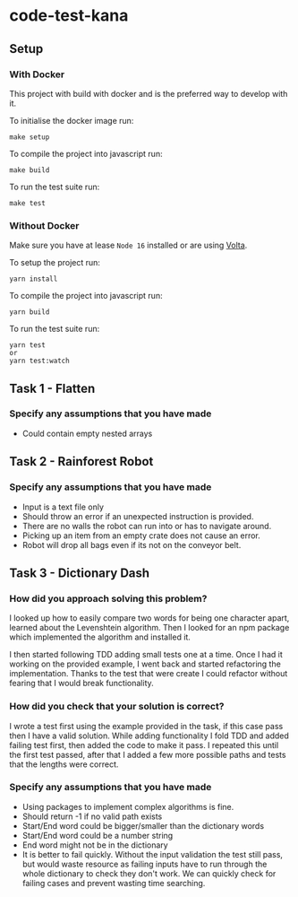 # code-test-kana

## Setup

### With Docker

This project with build with docker and is the preferred way to develop with it.

To initialise the docker image run:

```
make setup
```

To compile the project into javascript run:

```
make build
```

To run the test suite run:

```
make test
```

### Without Docker

Make sure you have at lease `Node 16` installed or are using [Volta](https://volta.sh/).

To setup the project run:

```
yarn install
```

To compile the project into javascript run:

```
yarn build
```

To run the test suite run:

```
yarn test
or
yarn test:watch
```

## Task 1 - Flatten

### Specify any assumptions that you have made

- Could contain empty nested arrays

## Task 2 - Rainforest Robot

### Specify any assumptions that you have made

- Input is a text file only
- Should throw an error if an unexpected instruction is provided.
- There are no walls the robot can run into or has to navigate around.
- Picking up an item from an empty crate does not cause an error.
- Robot will drop all bags even if its not on the conveyor belt.

## Task 3 - Dictionary Dash

### How did you approach solving this problem?

I looked up how to easily compare two words for being one character apart, learned about the Levenshtein algorithm. Then I looked for an npm package which implemented the algorithm and installed it.

I then started following TDD adding small tests one at a time. Once I had it working on the provided example, I went back and started refactoring the implementation. Thanks to the test that were create I could refactor without fearing that I would break functionality.

### How did you check that your solution is correct?

I wrote a test first using the example provided in the task, if this case pass then I have a valid solution. While adding functionality I fold TDD and added failing test first, then added the code to make it pass. I repeated this until the first test passed, after that I added a few more possible paths and tests that the lengths were correct.

### Specify any assumptions that you have made

- Using packages to implement complex algorithms is fine.
- Should return -1 if no valid path exists
- Start/End word could be bigger/smaller than the dictionary words
- Start/End word could be a number string
- End word might not be in the dictionary
- It is better to fail quickly. Without the input validation the test still pass, but would waste resource as failing inputs have to run through the whole dictionary to check they don't work. We can quickly check for failing cases and prevent wasting time searching.
